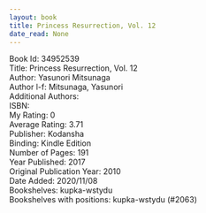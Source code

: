 ```yaml
---
layout: book
title: Princess Resurrection, Vol. 12
date_read: None
---
```


Book Id: 34952539<br />
Title: Princess Resurrection, Vol. 12<br />
Author: Yasunori Mitsunaga<br />
Author l-f: Mitsunaga, Yasunori<br />
Additional Authors: <br />
ISBN: <br />
My Rating: 0<br />
Average Rating: 3.71<br />
Publisher: Kodansha<br />
Binding: Kindle Edition<br />
Number of Pages: 191<br />
Year Published: 2017<br />
Original Publication Year: 2010<br />
Date Added: 2020/11/08<br />
Bookshelves: kupka-wstydu<br />
Bookshelves with positions: kupka-wstydu (#2063)<br />

